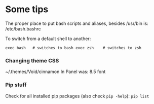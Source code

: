 # Some tips 

The proper place to put bash scripts and aliases, besides /usr/bin is:
/etc/bash.bashrc

To switch from a default shell to another:
  
`
exec bash   # switches to bash
exec zsh    # switches to zsh
`  

### Changing theme CSS 

~/.themes/Void/cinnamon
In Panel
was: 8.5 font

### Pip stuff

Check for all installed pip packages (also check `pip -help`):
`pip list` 
